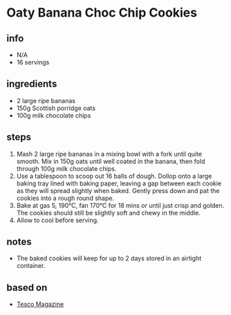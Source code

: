 # Oaty Banana Choc Chip Cookies

## info  
* N/A  
* 16 servings  

## ingredients
- 2 large ripe bananas
- 150g Scottish porridge oats
- 100g milk chocolate chips

## steps  
1. Mash 2 large ripe bananas in a mixing bowl with a fork until quite smooth. Mix in 150g oats until well coated in the banana, then fold through 100g milk chocolate chips.
2. Use a tablespoon to scoop out 16 balls of dough. Dollop onto a large baking tray lined with baking paper, leaving a gap between each cookie as they will spread slightly when baked. Gently press down and pat the cookies into a rough round shape.
3. Bake at gas 5, 190°C, fan 170°C for 18 mins or until just crisp and golden. The cookies should still be slightly soft and chewy in the middle.
4. Allow to cool before serving. 

## notes  
* The baked cookies will keep for up to 2 days stored in an airtight container.

## based on  
* [Tesco Magazine](https://realfood.tesco.com/step-by-step/3-ingredient-oaty-banana-choc-chip-cookies.html)

